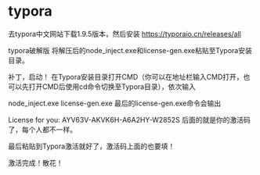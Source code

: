 

# typora

去typora中文网站下载1.9.5版本，然后安装
https://typoraio.cn/releases/all


typora破解版
将解压后的node_inject.exe和license-gen.exe粘贴至Typora安装目录。

补丁，启动！
在Typora安装目录打开CMD（你可以在地址栏输入CMD打开，也可以先打开CMD后使用cd命令切换至Typora目录），依次输入

node_inject.exe
license-gen.exe
最后的license-gen.exe命令会输出

License for you: AYV63V-AKVK6H-A6A2HY-W2852S
后面的就是你的激活码了，每个人都不一样。

最后粘贴到Typora激活就好了，激活码上面的也要填！



激活完成！散花！

